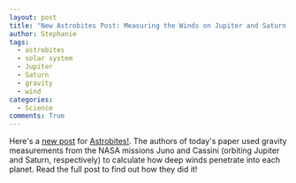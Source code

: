 ```yaml
---
layout: post
title: "New Astrobites Post: Measuring the Winds on Jupiter and Saturn Using Gravity"
author: Stephanie
tags:
  - astrobites
  - solar system
  - Jupiter
  - Saturn
  - gravity
  - wind
categories:
  - Science
comments: True
---
```


Here's a [new
post](https://astrobites.org/2019/09/04/cloudy-with-a-chance-of-wind-2/)
for [Astrobites!](https://astrobites.org/). The authors of today's paper used
gravity measurements from the NASA missions Juno and Cassini (orbiting Jupiter
and Saturn, respectively) to calculate how deep winds penetrate into each
planet. Read the full post to find out how they did it!
